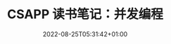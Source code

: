 ---
title: "CSAPP 读书笔记：并发编程"
date: 2022-08-25T05:31:42+01:00
draft: true
series: ["CSAPP 读书笔记"]
tags: ["OS"]
summary: " ..."
---